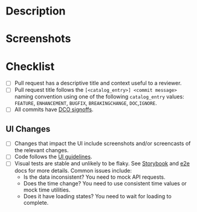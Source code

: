 <!--
  See the contributing guide for detailed guidance about contributing.
  https://github.com/perses/perses/blob/main/CONTRIBUTING.md
-->

# Description

<!-- Context useful to a reviewer -->

# Screenshots

<!-- If there are UI changes -->

# Checklist

- [ ] Pull request has a descriptive title and context useful to a reviewer.
- [ ] Pull request title follows the `[<catalog_entry>] <commit message>` naming convention using one of the
  following `catalog_entry` values: `FEATURE`, `ENHANCEMENT`, `BUGFIX`, `BREAKINGCHANGE`, `DOC`,`IGNORE`.
- [ ] All commits have [DCO signoffs](https://github.com/probot/dco#how-it-works).

## UI Changes

- [ ] Changes that impact the UI include screenshots and/or screencasts of the relevant changes.
- [ ] Code follows the [UI guidelines](https://github.com/perses/perses/blob/main/ui/ui-guidelines.md).
- [ ] Visual tests are stable and unlikely to be flaky.
  See [Storybook](https://github.com/perses/perses/tree/main/ui/storybook#visual-tests)
  and [e2e](https://github.com/perses/perses/tree/main/ui/e2e#visual-tests) docs for more details. Common issues
  include:
    - Is the data inconsistent? You need to mock API requests.
    - Does the time change? You need to use consistent time values or mock time utilities.
    - Does it have loading states? You need to wait for loading to complete.